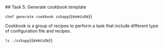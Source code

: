 ## Task
5. Generate cookbook template

`chef generate cookbook sshapp`{{execute}}

Cookbook is a group of recipes to perform a task that include different type of configuration file and recipes.

`ls ./sshapp`{{execute}}